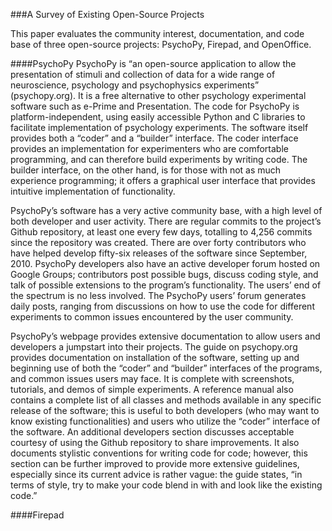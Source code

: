 ###A Survey of Existing Open-Source Projects

This paper evaluates the community interest, documentation, and code base of three open-source projects: PsychoPy, Firepad, and OpenOffice.

####PsychoPy
PsychoPy is “an open-source application to allow the presentation of stimuli and collection of data for a wide range of neuroscience, psychology and psychophysics experiments” (psychopy.org). It is a free alternative to other psychology experimental software such as e-Prime and Presentation. The code for PsychoPy is platform-independent, using easily accessible Python and C libraries to facilitate implementation of psychology experiments. The software itself provides both a “coder” and a “builder” interface. The coder interface provides an implementation for experimenters who are comfortable programming, and can therefore build experiments by writing code. The builder interface, on the other hand, is for those with not as much experience programming; it offers a graphical user interface that provides intuitive implementation of functionality.

PsychoPy’s software has a very active community base, with a high level of both developer and user activity. There are regular commits to the project’s Github repository, at least one every few days, totalling to 4,256 commits since the repository was created. There are over forty contributors who have helped develop fifty-six releases of the software since September, 2010. PsychoPy developers also have an active developer forum hosted on Google Groups; contributors post possible bugs, discuss coding style, and talk of possible extensions to the program’s functionality. The users’ end of the spectrum is no less involved. The PsychoPy users’ forum generates daily posts, ranging from discussions on how to use the code for different experiments to common issues encountered by the user community. 

PsychoPy’s webpage provides extensive documentation to allow users and developers a jumpstart into their projects. The guide on psychopy.org provides documentation on installation of the software, setting up and beginning use of both the “coder” and “builder” interfaces of the programs, and common issues users may face. It is complete with screenshots, tutorials, and demos of simple experiments. A reference manual also contains a complete list of all classes and methods available in any specific release of the software; this is useful to both developers (who may want to know existing functionalities) and users who utilize the “coder” interface of the software. An additional developers section discusses acceptable courtesy of using the Github repository to share improvements. It also documents stylistic conventions for writing code for code; however, this section can be further improved to provide more extensive guidelines, especially since its current advice is rather vague: the guide states, “in terms of style, try to make your code blend in with and look like the existing code.” 

####Firepad

